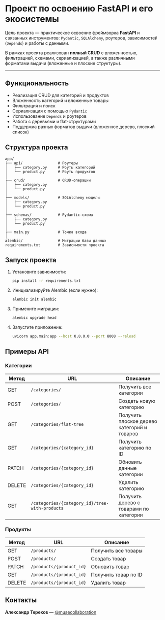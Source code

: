 # Проект по освоению FastAPI и его экосистемы

Цель проекта — практическое освоение фреймворка **FastAPI** и связанных инструментов: `Pydantic`, `SQLAlchemy`, роутеров, зависимостей (`Depends`) и работы с данными.

В рамках проекта реализован **полный CRUD** с вложенностью, фильтрацией, схемами, сериализацией, а также различными форматами выдачи (вложенные и плоские структуры).

---

## Функциональность

- Реализация CRUD для категорий и продуктов
- Вложенность категорий и вложенные товары
- Фильтрация и поиск
- Сериализация с помощью `Pydantic`
- Использование `Depends` и роутеров
- Работа с деревьями и flat-структурами
- Поддержка разных форматов выдачи (вложенное дерево, плоский список)

## Структура проекта

```
app/
├── api/                # Роутеры
│   ├── category.py     # Роуты категорий
│   └── product.py      # Роуты продуктов
│
├── crud/               # CRUD-операции
│   ├── category.py
│   └── product.py
│
├── models/             # SQLAlchemy модели
│   ├── category.py
│   └── product.py
│
├── schemas/            # Pydantic-схемы
│   ├── category.py
│   └── product.py
│
├── main.py             # Точка входа
│
alembic/                # Миграции базы данных
requirements.txt        # Зависимости проекта
```

## Запуск проекта

1. Установите зависимости:

   ```bash
   pip install -r requirements.txt
   ```

2. Инициализируйте Alembic (если нужно):

   ```bash
   alembic init alembic
   ```

3. Примените миграции:

   ```bash
   alembic upgrade head
   ```

4. Запустите приложение:

   ```bash
   uvicorn app.main:app --host 0.0.0.0 --port 8000 --reload
   ```

## Примеры API

### Категории

| Метод  | URL                                            | Описание                                    |
| ------ | ---------------------------------------------- | ------------------------------------------- |
| GET    | `/categories/`                                 | Получить все категории                      |
| POST   | `/categories/`                                 | Создать новую категорию                     |
| GET    | `/categories/flat-tree`                        | Получить плоское дерево категорий и товаров |
| GET    | `/categories/{category_id}`                    | Получить категорию по ID                    |
| PATCH  | `/categories/{category_id}`                    | Обновить данные категории                   |
| DELETE | `/categories/{category_id}`                    | Удалить категорию                           |
| GET    | `/categories/{category_id}/tree-with-products` | Получить дерево с товарами по категории     |

### Продукты

| Метод  | URL                      | Описание             |
| ------ | ------------------------ | -------------------- |
| GET    | `/products/`             | Получить все товары  |
| POST   | `/products/`             | Создать товар        |
| PATCH  | `/products/{product_id}` | Обновить товар       |
| GET    | `/products/{product_id}` | Получить товар по ID |
| DELETE | `/products/{product_id}` | Удалить товар        |

## Контакты

**Александр Терехов** — [@musecollaboration](https://t.me/musecollaboration)
